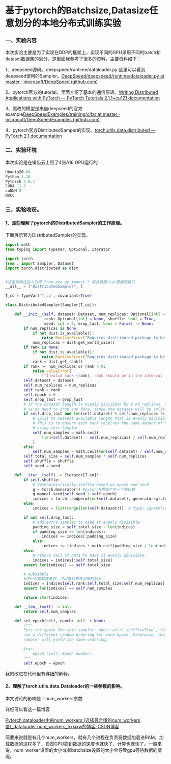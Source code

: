 # 基于pytorch的Batchsize,Datasize任意划分的本地分布式训练实验

### 一、实验内容

本次实验主要是为了实现在DDP的框架上，实现不同的GPU采用不同的batch和dataset数据集的划分，这里面我参考了很多的资料，主要资料如下：

1、deepseed源码。deepspeed/runtime/dataloader.py 这里可以看到deepseed使用的Sampler。[DeepSpeed/deepspeed/runtime/dataloader.py at master · microsoft/DeepSpeed (github.com)](https://github.com/microsoft/DeepSpeed/blob/master/deepspeed/runtime/dataloader.py)

2、pytorch官方的tutorial，里面介绍了基本的通信原语。[Writing Distributed Applications with PyTorch — PyTorch Tutorials 2.1.1+cu121 documentation](https://pytorch.org/tutorials/intermediate/dist_tuto.html)

3、魔改的模型是来自deepseed的官方example[DeepSpeedExamples/training/cifar at master · microsoft/DeepSpeedExamples (github.com)](https://github.com/microsoft/DeepSpeedExamples/tree/master/training/cifar)

4、pytorch官方DistributedSamper的实现。[torch.utils.data.distributed — PyTorch 2.1 documentation](https://pytorch.org/docs/stable/_modules/torch/utils/data/distributed.html#DistributedSampler)

### 二、实验环境

本次实验是在锯齿云上租了4张A16 GPU运行的

```python
Ubuntu20.04
Python 3.10
Pytorch 2.0.1
CUDA 11.8
cuDNN 8
NVCC
```

### 三、实验收获。

#### 1、深刻理解了pytorch的DistributedSampler的工作原理。

下面展示官方DistributedSampler的实现。

```python
import math
from typing import TypeVar, Optional, Iterator

import torch
from . import Sampler, Dataset
import torch.distributed as dist


#这里说明在别人引用 from xxx.py import * 就会暴露list里面的接口
__all__ = ["DistributedSampler", ]

T_co = TypeVar('T_co', covariant=True)

class DistributedSampler(Sampler[T_co]):

    def __init__(self, dataset: Dataset, num_replicas: Optional[int] = None,
                 rank: Optional[int] = None, shuffle: bool = True,
                 seed: int = 0, drop_last: bool = False) -> None:
        if num_replicas is None:
            if not dist.is_available():
                raise RuntimeError("Requires distributed package to be available")
            num_replicas = dist.get_world_size()
        if rank is None:
            if not dist.is_available():
                raise RuntimeError("Requires distributed package to be available")
            rank = dist.get_rank()
        if rank >= num_replicas or rank < 0:
            raise ValueError(
                f"Invalid rank {rank}, rank should be in the interval [0, {num_replicas - 1}]")
        self.dataset = dataset
        self.num_replicas = num_replicas
        self.rank = rank
        self.epoch = 0
        self.drop_last = drop_last
        # If the dataset length is evenly divisible by # of replicas, then there
        # is no need to drop any data, since the dataset will be split equally.
        if self.drop_last and len(self.dataset) % self.num_replicas != 0:  # type: ignore[arg-type]
            # Split to nearest available length that is evenly divisible.
            # This is to ensure each rank receives the same amount of data when
            # using this Sampler.
            self.num_samples = math.ceil(
                (len(self.dataset) - self.num_replicas) / self.num_replicas  # type: ignore[arg-type]
            )
        else:
            self.num_samples = math.ceil(len(self.dataset) / self.num_replicas)  # type: ignore[arg-type]
        self.total_size = self.num_samples * self.num_replicas
        self.shuffle = shuffle
        self.seed = seed

    def __iter__(self) -> Iterator[T_co]:
        if self.shuffle:
            # deterministically shuffle based on epoch and seed
            g = torch.Generator() #pytorch里面产生一个随机数
            g.manual_seed(self.seed + self.epoch)
            indices = torch.randperm(len(self.dataset), generator=g).tolist()  # type: ignore[arg-type]
        else:
            indices = list(range(len(self.dataset)))  # type: ignore[arg-type]

        if not self.drop_last:
            # add extra samples to make it evenly divisible
            padding_size = self.total_size - len(indices)
            if padding_size <= len(indices):
                indices += indices[:padding_size]
            else:
                indices += (indices * math.ceil(padding_size / len(indices)))[:padding_size]
        else:
            # remove tail of data to make it evenly divisible.
            indices = indices[:self.total_size]
        assert len(indices) == self.total_size

        # subsample
        #这一句是最重要的，可以看到是等间隔的划分
        indices = indices[self.rank:self.total_size:self.num_replicas]
        assert len(indices) == self.num_samples

        return iter(indices)

    def __len__(self) -> int:
        return self.num_samples

    def set_epoch(self, epoch: int) -> None:
        r"""
        Sets the epoch for this sampler. When :attr:`shuffle=True`, this ensures all replicas
        use a different random ordering for each epoch. Otherwise, the next iteration of this
        sampler will yield the same ordering.

        Args:
            epoch (int): Epoch number.
        """
        self.epoch = epoch

```

我的改进在代码里有详细的解释。

#### 2、理解了torch.utils.data.Dataloader的一些参数的影响。

本文讨论的影响是：num_workers参数

详细可以看这一篇博客

[Pytorch dataloader中的num_workers (选择最合适的num_workers值)_dataloader num_workers_hxxjxw的博客-CSDN博客](https://blog.csdn.net/hxxjxw/article/details/119531239)

简要来说就是有几个num_workers，就有几个进程在负责将数据加载进RAM。加载数据的进程多了，自然GPU拿到数据的速度也就快了，计算也就快了。一般来说，num_worker设置的太小或者batchsize设置的太小会导致gpu等待数据的情况。

